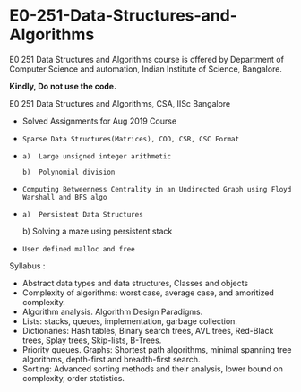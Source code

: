 # E0-251-Data-Structures-and-Algorithms
E0 251 Data Structures and Algorithms course is offered by Department of Computer Science and automation, Indian Institute of Science, Bangalore. 

<b>Kindly, Do not use the code.</b> 

E0 251 Data Structures and Algorithms, CSA, IISc Bangalore
- Solved Assignments for Aug 2019 Course
*     Sparse Data Structures(Matrices), COO, CSR, CSC Format
*     a)  Large unsigned integer arithmetic

      b)  Polynomial division
*     Computing Betweenness Centrality in an Undirected Graph using Floyd Warshall and BFS algo
*     a)  Persistent Data Structures

    b)  Solving a maze using persistent stack
*     User defined malloc and free


Syllabus : 
- Abstract data types and data structures, Classes and objects
- Complexity of algorithms: worst case, average case, and amoritized complexity. 
- Algorithm analysis. Algorithm Design Paradigms. 
- Lists: stacks, queues, implementation, garbage collection. 
- Dictionaries: Hash tables, Binary search trees, AVL trees, Red-Black trees, Splay trees, Skip-lists, B-Trees. 
- Priority queues. Graphs: Shortest path algorithms, minimal spanning tree algorithms, depth-first and breadth-first search. 
- Sorting: Advanced sorting methods and their analysis, lower bound on complexity, order statistics. 
